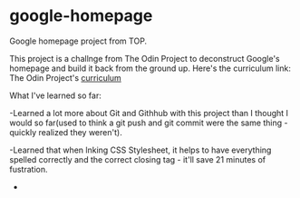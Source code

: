 # google-homepage
Google homepage project from TOP.


This project is a challnge from The Odin Project to deconstruct Google's homepage and build it back from the ground up.
Here's the curriculum link: The Odin Project's [curriculum](http://www.theodinproject.com/courses/web-development-101/lessons/html-css)

What I've learned so far:

-Learned a lot more about Git and Githhub with this project than I thought I would so far(used to think a git push and git commit were the same thing - quickly realized they weren't).

-Learned that when lnking CSS Stylesheet, it helps to have everything spelled correctly and the correct closing tag - it'll save 21 minutes of fustration.

-

